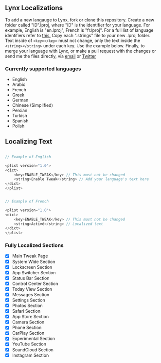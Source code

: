 ## Lynx Localizations

To add a new langauge to Lynx, fork or clone this repository. Create a new folder called "ID".lproj, where "ID" is the identifier for your language. For example, English is "en.lproj", French is "fr.lproj". For a full list of language identifiers refer to [this.](https://www.ibabbleon.com/iOS-Language-Codes-ISO-639.html) Copy each ".strings" file to your new .lproj folder. Text inside of ```<key></key>``` must not change, only the text inside the ```<string></string>``` under each key. Use the example below. Finally, to merge your language with Lynx, or make a pull request with the changes or send me the files directly, via [email](mailto:mtac@mtac.app) or [Twitter](https://twitter.com/mtac8)

### Currently supported languages

* English
* Arabic
* French
* Greek
* German
* Chinese (Simplified)
* Persian
* Turkish
* Spanish
* Polish

## Localizing Text

```objective-c

// Example of English

<plist version="1.0">
<dict>
    <key>ENABLE_TWEAK</key> // This must not be changed
    <string>Enable Tweak</string> // Add your language's text here
</dict>
</plist>
```

```objective-c

// Example of French

<plist version="1.0">
<dict>
    <key>ENABLE_TWEAK</key> // This must not be changed
    <string>Activé</string> // Localized text
</dict>
</plist>
```

### Fully Localized Sections

- [x] Main Tweak Page
- [x] System Wide Section
- [x] Lockscreen Section
- [x] App Switcher Section
- [x] Status Bar Section
- [x] Control Center Section
- [x] Today View Section
- [x] Messages Section
- [x] Settings Section
- [x] Photos Section
- [x] Safari Section
- [x] App Store Section
- [x] Camera Section
- [x] Phone Section
- [x] CarPlay Section
- [x] Experimental Section
- [x] YouTube Section
- [x] SoundCloud Section
- [x] Instagram Section
